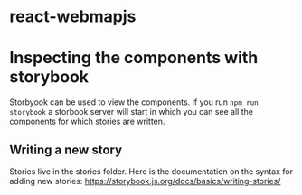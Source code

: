 # react-webmapjs

# Inspecting the components with storybook
Storbyook can be used to view the components.
If you run `npm run storybook` a storbook server will start in which you can see all the components for which stories
are written.

## Writing a new story
Stories live in the stories folder. Here is the documentation on the syntax for adding new stories: 
https://storybook.js.org/docs/basics/writing-stories/
